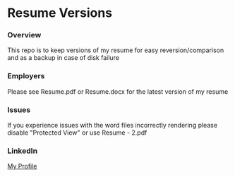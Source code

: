 # Resume Versions

### Overview

This repo is to keep versions of my resume for easy reversion/comparison and as a backup in case of disk failure

### Employers

Please see Resume.pdf or Resume.docx for the latest version of my resume

### Issues

If you experience issues with the word files incorrectly rendering please disable "Protected View" or use Resume - 2.pdf

### LinkedIn
[My Profile](https://www.linkedin.com/in/spencershadley)
